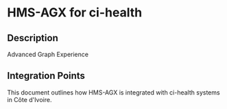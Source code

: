 # HMS-AGX for ci-health

## Description

Advanced Graph Experience

## Integration Points

This document outlines how HMS-AGX is integrated with ci-health systems in Côte d'Ivoire.
